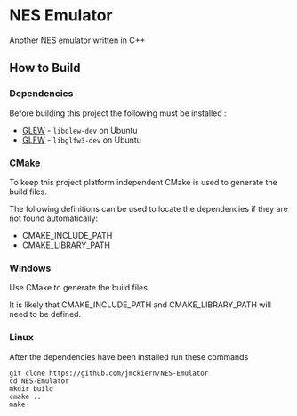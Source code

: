 # NES Emulator

Another NES emulator written in C++

## How to Build

### Dependencies

Before building this project the following must be installed :
- [GLEW](http://glew.sourceforge.net/) - `libglew-dev` on Ubuntu
- [GLFW](https://www.glfw.org/download.html) - `libglfw3-dev` on Ubuntu

### CMake

To keep this project platform independent CMake is used to generate the build files.

The following definitions can be used to locate the dependencies if they are not found automatically:
- CMAKE_INCLUDE_PATH
- CMAKE_LIBRARY_PATH

### Windows

Use CMake to generate the build files.

It is likely that CMAKE_INCLUDE_PATH and CMAKE_LIBRARY_PATH will need to be defined.

### Linux

After the dependencies have been installed run these commands
```
git clone https://github.com/jmckiern/NES-Emulator
cd NES-Emulator
mkdir build
cmake ..
make
```
